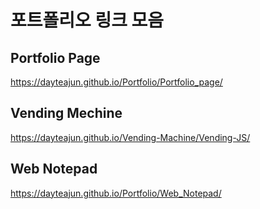 # 포트폴리오 링크 모음

## Portfolio Page

https://dayteajun.github.io/Portfolio/Portfolio_page/

## Vending Mechine

https://dayteajun.github.io/Vending-Machine/Vending-JS/

## Web Notepad

https://dayteajun.github.io/Portfolio/Web_Notepad/
